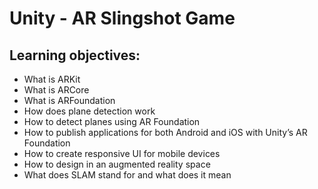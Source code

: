 # Unity - AR Slingshot Game

## Learning objectives:

- What is ARKit
- What is ARCore
- What is ARFoundation
- How does plane detection work
- How to detect planes using AR Foundation
- How to publish applications for both Android and iOS with Unity’s AR Foundation
- How to create responsive UI for mobile devices
- How to design in an augmented reality space
- What does SLAM stand for and what does it mean
